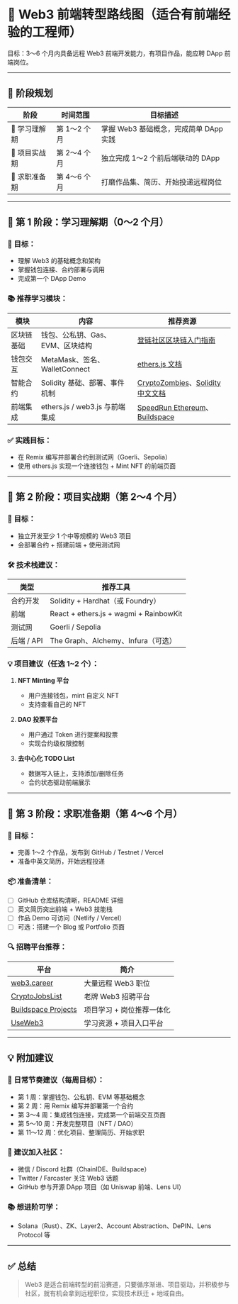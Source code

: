 # 🧭 Web3 前端转型路线图（适合有前端经验的工程师）

目标：3～6 个月内具备远程 Web3 前端开发能力，有项目作品，能应聘 DApp 前端岗位。

---

## 📅 阶段规划

| 阶段         | 时间范围     | 目标描述 |
|--------------|--------------|-----------|
| 📘 学习理解期 | 第 1～2 个月 | 掌握 Web3 基础概念，完成简单 DApp 实践 |
| 🧪 项目实战期 | 第 2～4 个月 | 独立完成 1～2 个前后端联动的 DApp |
| 💼 求职准备期 | 第 4～6 个月 | 打磨作品集、简历、开始投递远程岗位 |

---

## 📘 第 1 阶段：学习理解期（0～2 个月）

### 🎯 目标：

- 理解 Web3 的基础概念和架构
- 掌握钱包连接、合约部署与调用
- 完成第一个 DApp Demo

### 📚 推荐学习模块：

| 模块 | 内容 | 推荐资源 |
|------|------|----------|
| 区块链基础 | 钱包、公私钥、Gas、EVM、区块结构 | [登链社区区块链入门指南](https://learnblockchain.cn/docs/blockchain/) |
| 钱包交互 | MetaMask、签名、WalletConnect | [ethers.js 文档](https://docs.ethers.org/) |
| 智能合约 | Solidity 基础、部署、事件机制 | [CryptoZombies](https://cryptozombies.io/)、[Solidity 中文文档](https://learnblockchain.cn/docs/solidity/) |
| 前端集成 | ethers.js / web3.js 与前端集成 | [SpeedRun Ethereum](https://speedrunethereum.com/)、[Buildspace](https://buildspace.so/) |

### ✅ 实践目标：

- 在 Remix 编写并部署合约到测试网（Goerli、Sepolia）
- 使用 ethers.js 实现一个连接钱包 + Mint NFT 的前端页面

---

## 🧪 第 2 阶段：项目实战期（第 2～4 个月）

### 🎯 目标：

- 独立开发至少 1 个中等规模的 Web3 项目
- 会部署合约 + 搭建前端 + 使用测试网

### 🛠️ 技术栈建议：

| 类型 | 推荐工具 |
|------|-----------|
| 合约开发 | Solidity + Hardhat（或 Foundry） |
| 前端 | React + ethers.js + wagmi + RainbowKit |
| 测试网 | Goerli / Sepolia |
| 后端 / API | The Graph、Alchemy、Infura（可选） |

### 💡 项目建议（任选 1~2 个）：

1. **NFT Minting 平台**
   - 用户连接钱包，mint 自定义 NFT
   - 支持查看自己的 NFT

2. **DAO 投票平台**
   - 用户通过 Token 进行提案和投票
   - 实现合约级权限控制

3. **去中心化 TODO List**
   - 数据写入链上，支持添加/删除任务
   - 合约状态驱动前端展示

---

## 💼 第 3 阶段：求职准备期（第 4～6 个月）

### 🎯 目标：

- 完善 1～2 个作品，发布到 GitHub / Testnet / Vercel
- 准备中英文简历，开始远程投递

### 📦 准备清单：

- [ ] GitHub 仓库结构清晰，README 详细
- [ ] 英文简历突出前端 + Web3 技能栈
- [ ] 作品 Demo 可访问（Netlify / Vercel）
- [ ] 可选：搭建一个 Blog 或 Portfolio 页面

### 🔍 招聘平台推荐：

| 平台 | 简介 |
|------|------|
| [web3.career](https://web3.career) | 大量远程 Web3 职位 |
| [CryptoJobsList](https://cryptojobslist.com) | 老牌 Web3 招聘平台 |
| [Buildspace Projects](https://buildspace.so/) | 项目学习 + 岗位推荐一体化 |
| [UseWeb3](https://www.useweb3.xyz/) | 学习资源 + 项目入口平台 |

---

## 💡 附加建议

### 🎯 日常节奏建议（每周目标）：

- 第 1 周：掌握钱包、公私钥、EVM 等基础概念
- 第 2 周：用 Remix 编写并部署第一个合约
- 第 3～4 周：集成钱包连接，完成第一个前端交互页面
- 第 5～10 周：开发完整项目（NFT / DAO）
- 第 11～12 周：优化项目、整理简历、开始求职

### 👥 建议加入社区：

- 微信 / Discord 社群（ChainIDE、Buildspace）
- Twitter / Farcaster 关注 Web3 话题
- GitHub 参与开源 DApp 项目（如 Uniswap 前端、Lens UI）

### 📚 想进阶可学：

- Solana（Rust）、ZK、Layer2、Account Abstraction、DePIN、Lens Protocol 等

---

## ✅ 总结

> Web3 是适合前端转型的前沿赛道，只要循序渐进、项目驱动，并积极参与社区，就有机会拿到远程职位，实现技术跃迁 + 地域自由。
